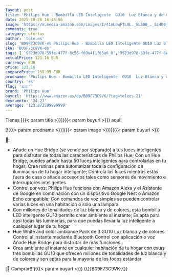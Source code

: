 ```yaml
---
layout: post
title: 'Philips Hue - Bombilla LED Inteligente  GU10  Luz Blanca y de Colores  4.3W 350 Lumens  Compatible con Alexa y Google Home - Pack de 3 Bombillas LED inteligentes'
date: 2025-10-28 16:45:56
image: 'https://m.media-amazon.com/images/I/41nLowFTL8L._SL500_._SL400_.jpg'
comments: true
category: ofertas
author: 'tole.es'
slug: 'B09F73C9VK-es Philips Hue - Bombilla LED Inteligente GU10 Luz Blanca y...'
sku: 'B09F73C9VK-es'
tags: [ '9523d978-59fe-477f-8c56-f69a4f1f65a6_0','9523d978-59fe-477f-8c56-f69a4f1f65a6_3501','9523d978-59fe-477f-8c56-f69a4f1f65a6_5401','Arborist Merchandising Root','Bombillas','Bombillas LED','Bombillas Wi-Fi','Hogar y cocina','Hue BFCM','Hue Coupons','Iluminación','Iluminación y Hogar Inteligente','LMCD Signify ES banner','Ofertas de Philips Hue, WiZ & LED','Outlet de Hogar & cocina','Philips Hue','Productos para el hogar inteligente','Selección productos top ventas en Hogar','Self Service','Special Features Stores','alexa','e37d34a9-178a-4098-be78-ddb28539c2f9_0','google','home','hue','philips','philips hue','🇪🇸', ]
actualPrice: 121.16 EUR
currency: EUR
price: 121.16
comparePrice: 159.99 EUR
prodname: 'Philips Hue - Bombilla LED Inteligente  GU10  Luz Blanca y de Colores  4.3W 350 Lumens  Compatible con Alexa y Google Home - Pack de 3 Bombillas LED inteligentes'
country: 'es'
flag: '🇪🇸'
brand: 'Philips Hue'
buyurl: 'https://www.amazon.es/dp/B09F73C9VK/?tag=tolees-21'
descuento: '24.27'
average: '123.873599999999'
---
```


Tienes [{{< param title >}}]({{< param buyurl >}}) aqui!

[![{{< param prodname >}}]({{< param image >}})]({{< param buyurl >}})

🔎:

- Añade un Hue Bridge (se vende por separado) a tus luces inteligentes para disfrutar de todas las características de Philips Hue; Con un Hue Bridge, puedes añadir hasta 50 luces inteligentes para controlarlas en tu hogar; Crea rutinas para automatizar toda la configuración de iluminación de tu hogar inteligente; Controla las luces mientras estás fuera de casa o añade accesorios tales como sensores de movimiento e interruptores inteligentes
- Control por voz: Philips Hue funciona con Amazon Alexa y el Asistente de Google en combinación con un dispositivo Google Nest o Amazon Echo compatible; Con comandos de voz simples se pueden controlar varias luces en una habitación o solo una lámpara.
- Con millones de tonalidades de luz blanca y de colores, esta bombilla LED inteligente GU10 permite crear ambiente al instante; Es apta para casi todas las luminarias, para que puedas llevar la luz inteligente a cualquier lugar de tu hogar
- Hue White and color ambiance Pack de 3 GU10 Luz blanca y de colores Control al instante mediante Bluetooth Control con aplicación o voz Añade Hue Bridge para disfrutar de más funciones
- Crea ambiente al instante en cualquier habitación de tu hogar con estas tres bombillas GU10 que ofrecen millones de tonalidades de luz blanca y de colores y son aptas para la mayoría de los focos estándar

[🛒 Comprar!!!]({{< param buyurl >}})
{{<world>}}B09F73C9VK{{</world>}}
